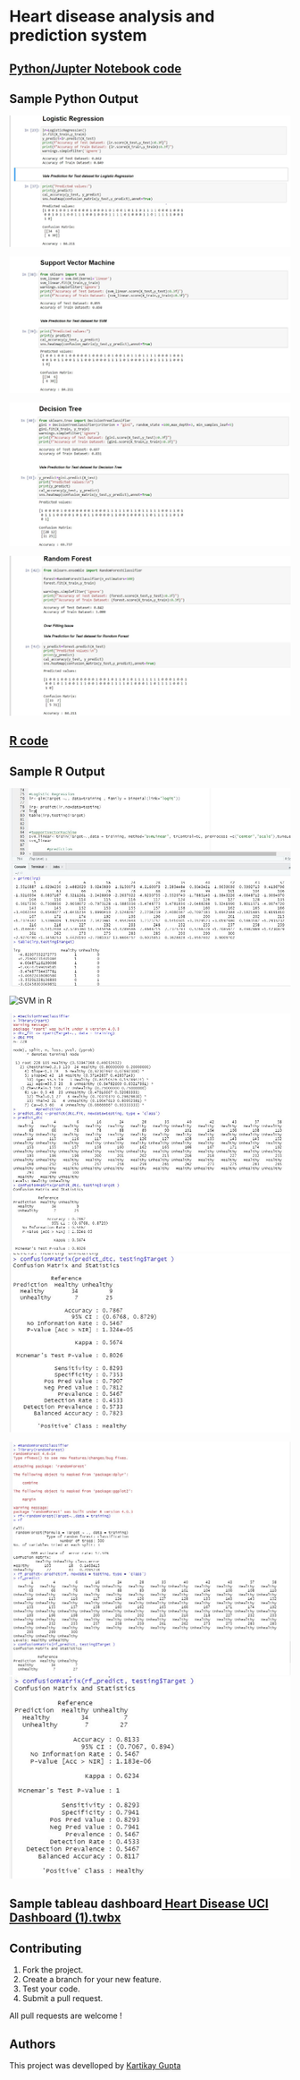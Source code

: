 # Heart disease analysis and prediction system
## [Python/Jupter Notebook code](https://github.com/Kartikay77/Resume/blob/main/Prediction%20of%20Heart%20Diseases/Heart%20disease%20analysis%20and%20prediction%20system%20(1).ipynb)



## Sample Python Output
![Logistic Regression in python](https://github.com/Kartikay77/Resume/blob/main/Prediction%20of%20Heart%20Diseases/media/LR%20python.JPG?raw=true)

![SVM in Python](https://github.com/Kartikay77/Resume/blob/main/Prediction%20of%20Heart%20Diseases/media/SVM%20python.JPG?raw=true)

![Desicion Tree Clasifier](https://github.com/Kartikay77/Resume/blob/main/Prediction%20of%20Heart%20Diseases/media/Decision%20python.JPG?raw=true)

![Rf](https://github.com/Kartikay77/Resume/blob/main/Prediction%20of%20Heart%20Diseases/media/RF%20python.JPG?raw=true)

## [R code](https://github.com/Kartikay77/Resume/blob/main/DV_PROJECT/R%20code.R)

## Sample R Output
![Logistic Regression in R](https://github.com/Kartikay77/Resume/blob/main/Prediction%20of%20Heart%20Diseases/media/LR%20R.JPG?raw=true)

![SVM in R](https://github.com/Kartikay77/Resume/blob/main/Prediction%20of%20Heart%20Diseases/media/SVM%20R.JPGG?raw=true)

![dtc1 in R](https://github.com/Kartikay77/Resume/blob/main/Prediction%20of%20Heart%20Diseases/media/DTC%20R.JPG?raw=true)
![dtc2 in R](https://github.com/Kartikay77/Resume/blob/main/Prediction%20of%20Heart%20Diseases/media/DTC%20R2.JPG?raw=true)

![Rf1 in R](https://github.com/Kartikay77/Resume/blob/main/Prediction%20of%20Heart%20Diseases/media/RF1%20R.JPG?raw=true)
![Rf2 in R](https://github.com/Kartikay77/Resume/blob/main/Prediction%20of%20Heart%20Diseases/media/RF%20R2.JPG?raw=true)

## Sample tableau dashboard[ Heart Disease UCI Dashboard (1).twbx](https://github.com/Kartikay77/Resume/tree/main/DV_PROJECT)


    

    
## Contributing
1. Fork the project.
2. Create a branch for your new feature.
3. Test your code.
5. Submit a pull request.

All pull requests are welcome !

## Authors
This project was develloped by [Kartikay Gupta](https://github.com/Kartikay77)



